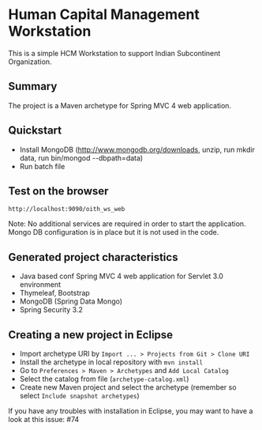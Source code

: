 Human Capital Management Workstation
====================================

This is a simple HCM Workstation to support Indian Subcontinent Organization. 


Summary
-------
The project is a Maven archetype for Spring MVC 4 web application.

Quickstart
----------
* Install MongoDB (http://www.mongodb.org/downloads, unzip, run mkdir data, run bin/mongod --dbpath=data)
* Run batch file

Test on the browser
-------------------

	http://localhost:9090/oith_ws_web

Note: No additional services are required in order to start the application. Mongo DB configuration is in place but it is not used in the code.

Generated project characteristics
-------------------------
* Java based conf Spring MVC 4 web application for Servlet 3.0 environment
* Thymeleaf, Bootstrap
* MongoDB (Spring Data Mongo)
* Spring Security 3.2

Creating a new project in Eclipse
----------------------------------

* Import archetype URI by `Import ... > Projects from Git > Clone URI`
* Install the archetype in local repository with `mvn install`
* Go to `Preferences > Maven > Archetypes` and `Add Local Catalog`
* Select the catalog from file (`archetype-catalog.xml`) 
* Create new Maven project and select the archetype (remember so select `Include snapshot archetypes`)

If you have any troubles with installation in Eclipse, you may want to have a look at this issue: #74

